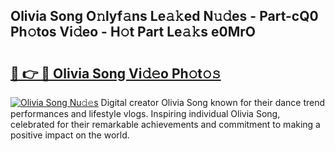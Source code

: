 ## Olivia Song O𝚗lyf𝚊ns Le𝚊𝚔ed N𝚞𝚍es - Part-cQ0 Ph𝚘tos Vi𝚍eo - H𝚘t Part Le𝚊𝚔s e0MrO

# <h2><a href="http://hf1i6dw.feru.top/?c=Olivia+Song">🔗 👉 🔴 Olivia Song Vi𝚍𝚎o Ph𝚘t𝚘𝚜</a></h2>

[![Olivia Song Nu𝚍𝚎s](https://i.imgur.com/0TWrTi3.gif)](http://hf1i6dw.feru.top/?c=Olivia+Song)
Digital creator Olivia Song known for their dance trend performances and lifestyle vlogs. Inspiring individual Olivia Song, celebrated for their remarkable achievements and commitment to making a positive impact on the world. 
